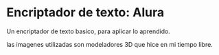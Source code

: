 # Encriptador de texto: Alura

Un encriptador de texto basico, para aplicar lo aprendido.

las imagenes utilizadas son modeladores 3D que hice en mi tiempo libre.
